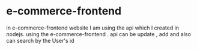 # e-commerce-frontend
in e-commerce-frontend website I am using the api which I created in nodejs. using the e-commerce-frontend . api can be update ,  add  and also can search by the User's id
